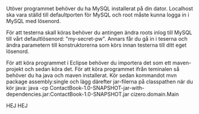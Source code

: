 Utöver programmet behöver du ha MySQL installerat på din dator.
Localhost ska vara ställd till defaultporten för MySQL och root måste kunna logga in i MySQL med lösenord.

För att testerna skall köras behöver du antingen ändra roots inlog till MySQL till vårt defaultlösenord: "my-secret-pw".
Annars får du gå in i teserna och ändra parametern till konstruktorerna som körs innan testerna till ditt eget lösenord.

För att köra programmet i Eclipse behöver du importera det som ett maven-projekt och sedan köra det.
För att köra programmet ifrån teminalen så behöver du ha java och maven installerat.
Kör sedan kommandot mvn package assembly:single och lägg därefter jar-filerna på classpathen när du kör java:
java -cp ContactBook-1.0-SNAPSHOT-jar-with-dependencies.jar:ContactBook-1.0-SNAPSHOT.jar cizero.domain.Main


HEJ HEJ
